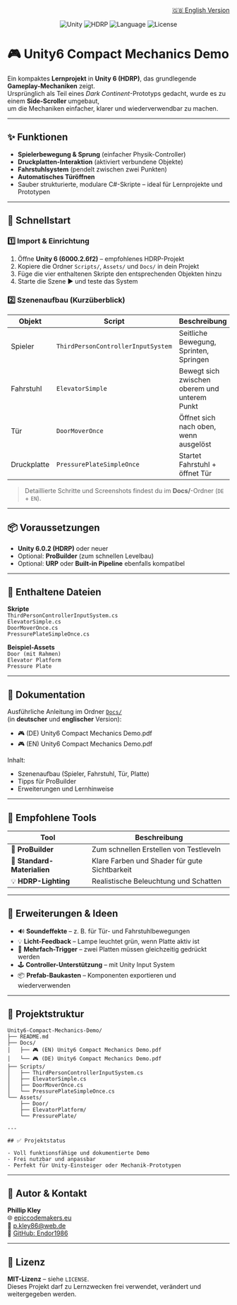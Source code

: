 <p align="right">
  <a href="./EN_README.md">🇬🇧 English Version</a>
</p>

<p align="center">
  <img alt="Unity" src="https://img.shields.io/badge/Unity-6%2B-000000?logo=unity&logoColor=white">
  <img alt="HDRP" src="https://img.shields.io/badge/Render_Pipeline-HDRP-222222?logo=unity&logoColor=white">
  <img alt="Language" src="https://img.shields.io/badge/Sprache-C%23-178600?logo=csharp&logoColor=white">
  <img alt="License" src="https://img.shields.io/badge/Lizenz-MIT-lightgrey.svg">
</p>


# 🎮 Unity6 Compact Mechanics Demo

Ein kompaktes **Lernprojekt** in **Unity 6 (HDRP)**, das grundlegende **Gameplay-Mechaniken** zeigt.  
Ursprünglich als Teil eines *Dark Continent*-Prototyps gedacht, wurde es zu einem **Side-Scroller** umgebaut,  
um die Mechaniken einfacher, klarer und wiederverwendbar zu machen.

---

## ✨ Funktionen

- **Spielerbewegung & Sprung** (einfacher Physik-Controller)  
- **Druckplatten-Interaktion** (aktiviert verbundene Objekte)  
- **Fahrstuhlsystem** (pendelt zwischen zwei Punkten)  
- **Automatisches Türöffnen**  
- Sauber strukturierte, modulare C#-Skripte – ideal für Lernprojekte und Prototypen

---

## 🚀 Schnellstart

### 1️⃣ Import & Einrichtung
1. Öffne **Unity 6 (6000.2.6f2)** – empfohlenes HDRP-Projekt  
2. Kopiere die Ordner `Scripts/`, `Assets/` und `Docs/` in dein Projekt  
3. Füge die vier enthaltenen Skripte den entsprechenden Objekten hinzu  
4. Starte die Szene ▶️ und teste das System

### 2️⃣ Szenenaufbau (Kurzüberblick)
| Objekt | Script | Beschreibung |
|---------|---------|-------------|
| Spieler | `ThirdPersonControllerInputSystem` | Seitliche Bewegung, Sprinten, Springen |
| Fahrstuhl | `ElevatorSimple` | Bewegt sich zwischen oberem und unterem Punkt |
| Tür | `DoorMoverOnce` | Öffnet sich nach oben, wenn ausgelöst |
| Druckplatte | `PressurePlateSimpleOnce` | Startet Fahrstuhl + öffnet Tür |

> Detaillierte Schritte und Screenshots findest du im **Docs/**-Ordner (`DE` + `EN`).

---

## 📦 Voraussetzungen

- **Unity 6.0.2 (HDRP)** oder neuer  
- Optional: **ProBuilder** (zum schnellen Levelbau)  
- Optional: **URP** oder **Built-in Pipeline** ebenfalls kompatibel  

---

## 🧱 Enthaltene Dateien

**Skripte**  
`ThirdPersonControllerInputSystem.cs`  
`ElevatorSimple.cs`  
`DoorMoverOnce.cs`  
`PressurePlateSimpleOnce.cs`

**Beispiel-Assets**  
`Door (mit Rahmen)`  
`Elevator Platform`  
`Pressure Plate`

---

## 📘 Dokumentation

Ausführliche Anleitung im Ordner [`Docs/`](Docs)  
(in **deutscher** und **englischer** Version):

- 🎮 (DE) Unity6 Compact Mechanics Demo.pdf  
- 🎮 (EN) Unity6 Compact Mechanics Demo.pdf  

Inhalt:
- Szenenaufbau (Spieler, Fahrstuhl, Tür, Platte)  
- Tipps für ProBuilder  
- Erweiterungen und Lernhinweise  

---

## 🔧 Empfohlene Tools

| Tool | Beschreibung |
|------|---------------|
| 🧱 **ProBuilder** | Zum schnellen Erstellen von Testleveln |
| 🎨 **Standard-Materialien** | Klare Farben und Shader für gute Sichtbarkeit |
| 💡 **HDRP-Lighting** | Realistische Beleuchtung und Schatten |

---

## 🧠 Erweiterungen & Ideen

- 🔊 **Soundeffekte** – z. B. für Tür- und Fahrstuhlbewegungen  
- 💡 **Licht-Feedback** – Lampe leuchtet grün, wenn Platte aktiv ist  
- 🧩 **Mehrfach-Trigger** – zwei Platten müssen gleichzeitig gedrückt werden  
- 🕹️ **Controller-Unterstützung** – mit Unity Input System  
- 📦 **Prefab-Baukasten** – Komponenten exportieren und wiederverwenden  

---

## 🧰 Projektstruktur

```
Unity6-Compact-Mechanics-Demo/
├── README.md
├── Docs/
│   ├── 🎮 (EN) Unity6 Compact Mechanics Demo.pdf
│   └── 🎮 (DE) Unity6 Compact Mechanics Demo.pdf
├── Scripts/
│   ├── ThirdPersonControllerInputSystem.cs
│   ├── ElevatorSimple.cs
│   ├── DoorMoverOnce.cs
│   └── PressurePlateSimpleOnce.cs
└── Assets/
    ├── Door/
    ├── ElevatorPlatform/
    └── PressurePlate/

---

## ✅ Projektstatus

- Voll funktionsfähige und dokumentierte Demo  
- Frei nutzbar und anpassbar  
- Perfekt für Unity-Einsteiger oder Mechanik-Prototypen  

```

---

## 👤 Autor & Kontakt

**Phillip Kley**  
🌐 [epiccodemakers.eu](https://epiccodemakers.eu)  
📧 [p.kley86@web.de](mailto:p.kley86@web.de)  
💾 [GitHub: Endor1986](https://github.com/Endor1986)  

---

## 📜 Lizenz

**MIT-Lizenz** – siehe `LICENSE`.  
Dieses Projekt darf zu Lernzwecken frei verwendet, verändert und weitergegeben werden.
